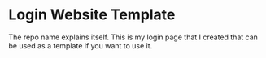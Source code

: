 # Login Website Template
The repo name explains itself. This is my login page that I created that can be used as a template if
you want to use it.
